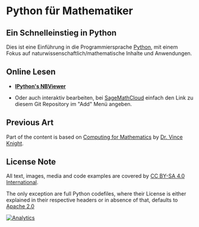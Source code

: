 Python für Mathematiker
=======================

Ein Schnelleinstieg in Python
-----------------------------

Dies ist eine Einführung in die Programmiersprache [Python](http://www.python.org),
mit einem Fokus auf naturwissenschaftlich/mathematische Inhalte und Anwendungen.

Online Lesen
------------

* **[IPython's NBViewer](http://nbviewer.ipython.org/github/haraldschilly/python-fuer-mathematiker/tree/master/doc/)**

* Oder auch interaktiv bearbeiten, bei [SageMathCloud](https://cloud.sagemath.com) einfach den Link zu diesem Git Repository im "Add" Menü angeben.


Previous Art
------------

Part of the content is based on 
[Computing for Mathematics](https://github.com/drvinceknight/Computing_for_mathematics)
by [Dr. Vince Knight](http://drvinceknight.github.io/).


License Note
------------

All text, images, media and code examples are covered by
[CC BY-SA 4.0 International](https://creativecommons.org/licenses/by-sa/4.0/).

The only exception are full Python codefiles,
where their License is either explained in their respective headers or in absence of that,
defaults to [Apache 2.0](http://www.apache.org/licenses/LICENSE-2.0.html)

[![Analytics](https://ga-beacon.appspot.com/UA-5245376-11/python-fuer-mathematiker?flat)](https://github.com/igrigorik/ga-beacon)

